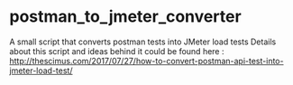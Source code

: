 # postman_to_jmeter_converter
A small script that converts postman tests into JMeter load tests
Details about this script and ideas behind it could be found here : http://thescimus.com/2017/07/27/how-to-convert-postman-api-test-into-jmeter-load-test/
